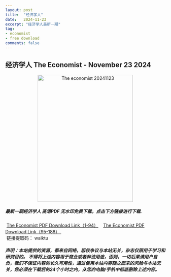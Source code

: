 ```yaml
---
layout: post
title:  "经济学人"
date:   2024-11-23
excerpt: "经济学人最新一期"
tag:
- economist
- free download
comments: false
---
```


## 经济学人 The Economist - November 23 2024


<div align="center">
<img src="https://i.postimg.cc/2SKCz7Zn/TE-2024-11-23-00.png" alt="The economist 20241123" border="0" width = 300 height = 400 /> 
</div>


 <h5>最新一期经济学人 高清PDF 无水印免费下载，点击下方链接进行下载. </h5>
 
  <a href="https://wwfh.lanzout.com/i6OTt2g20u6h">The Economist PDF Download Link（1-94）</a>  
  <a href="https://wwfh.lanzout.com/i4xcw2g20vna">The Economist PDF Download Link（95-188） </a>  
  <br/>
  链接提取码： waiktu
 
##### 声明：本站提供的资源，都来自网络，版权争议与本站无关，杂志仅限用于学习和研究目的。 不得将上述内容用于商业或者非法用途，否则，一切后果请用户自负，我们不保证内容的长久可用性，通过使用本站内容随之而来的风险与本站无关，您必须在下载后的24个小时之内，从您的电脑/手机中彻底删除上述内容。
 
